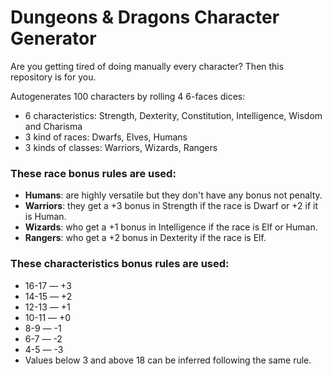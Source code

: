 # Dungeons & Dragons Character Generator

Are you getting tired of doing manually every character? Then this repository is for you.

Autogenerates 100 characters by rolling 4 6-faces dices:

- 6 characteristics: Strength, Dexterity, Constitution, Intelligence, Wisdom and Charisma
- 3 kind of races: Dwarfs, Elves, Humans
- 3 kinds of classes: Warriors, Wizards, Rangers

### These race bonus rules are used:

- **Humans**: are highly versatile but they don't have any bonus not penalty.
- **Warriors**: they get a +3 bonus in Strength if the race is Dwarf or +2 if it is Human.
- **Wizards**: who get a +1 bonus in Intelligence if the race is Elf or Human.
- **Rangers**: who get a +2 bonus in Dexterity if the race is Elf.

### These characteristics bonus rules are used:
- 16-17 — +3
- 14-15 — +2
- 12-13 — +1
- 10-11 — +0
- 8-9 — -1
- 6-7 — -2
- 4-5 — -3
- Values below 3 and above 18 can be inferred following the same rule.